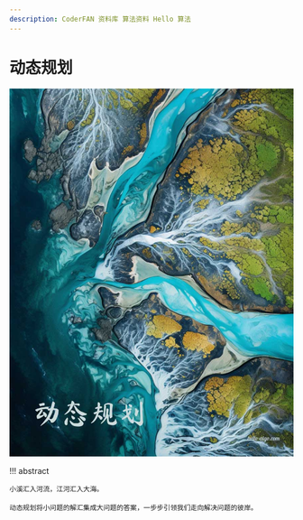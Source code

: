 ```yaml
---
description: CoderFAN 资料库 算法资料 Hello 算法
---
```


# 动态规划

<div class="center-table" markdown>

![动态规划](../assets/covers/chapter_dynamic_programming.jpg)

</div>

!!! abstract

    小溪汇入河流，江河汇入大海。
    
    动态规划将小问题的解汇集成大问题的答案，一步步引领我们走向解决问题的彼岸。
